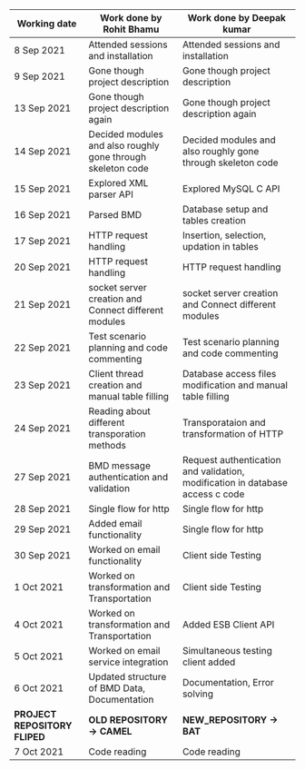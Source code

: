 | Working date | Work done by Rohit Bhamu                                    | Work done by Deepak kumar                                   |
| ------------ | ----------------------------------------------------------- | ----------------------------------------------------------- |
| 8 Sep 2021   | Attended sessions and installation                          | Attended sessions and installation                          |
| 9 Sep 2021   | Gone though project description                             | Gone though project description                             |
| 13 Sep 2021  | Gone though project description again                       | Gone though project description again                       |
| 14 Sep 2021  | Decided modules and also roughly gone through skeleton code | Decided modules and also roughly gone through skeleton code |
| 15 Sep 2021  | Explored XML parser API                                     | Explored MySQL C API                                        |
| 16 Sep 2021  | Parsed BMD                                                  | Database setup and tables creation                          |
| 17 Sep 2021  | HTTP request handling                                       | Insertion, selection, updation in tables                    |
| 20 Sep 2021  | HTTP request handling                                       | HTTP request handling                                       |
| 21 Sep 2021  | socket server creation and Connect different modules        | socket server creation and Connect different modules        |
| 22 Sep 2021  | Test scenario planning and code commenting                  | Test scenario planning and code commenting                  |
| 23 Sep 2021  | Client thread creation and manual table filling             | Database access files modification and manual table filling   |
| 24 Sep 2021  | Reading about different transporation methods             | Transporataion and transformation of HTTP   |
| 27 Sep 2021  | BMD message authentication and validation             | Request authentication and validation, modification in database access c code    |
| 28 Sep 2021  | Single flow for http             | Single flow for http    |
| 29 Sep 2021  | Added email functionality             | Single flow for http   |
| 30 Sep 2021  | Worked on email functionality             | Client side Testing   |
| 1 Oct 2021   | Worked on transformation and Transportation | Client side Testing |
| 4 Oct 2021   | Worked on transformation and Transportation | Added ESB Client API |
| 5 Oct 2021   | Worked on email service integration | Simultaneous testing client added |
| 6 Oct 2021   | Updated structure of BMD Data, Documentation | Documentation, Error solving |
| **PROJECT REPOSITORY FLIPED** |  **OLD REPOSITORY -> CAMEL** | **NEW_REPOSITORY -> BAT**|
| 7 Oct 2021   | Code reading | Code reading |
